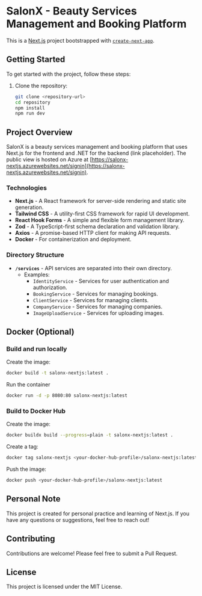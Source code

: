 # SalonX - Beauty Services Management and Booking Platform

This is a [Next.js](https://nextjs.org/) project bootstrapped with [`create-next-app`](https://github.com/vercel/next.js/tree/canary/packages/create-next-app).


## Getting Started

To get started with the project, follow these steps:

1. Clone the repository:
    ```sh
    git clone <repository-url>
    cd repository
    npm install
    npm run dev
    ```


## Project Overview

SalonX is a beauty services management and booking platform that uses Next.js for the frontend and .NET for the backend (link placeholder). The public view is hosted on Azure at [https://salonx-nextjs.azurewebsites.net/signin](https://salonx-nextjs.azurewebsites.net/signin).

### Technologies

- **Next.js** - A React framework for server-side rendering and static site generation.
- **Tailwind CSS** - A utility-first CSS framework for rapid UI development.
- **React Hook Forms** - A simple and flexible form management library.
- **Zod** - A TypeScript-first schema declaration and validation library.
- **Axios** - A promise-based HTTP client for making API requests.
- **Docker** - For containerization and deployment.

### Directory Structure

- **`/services`** - API services are separated into their own directory.
  - Examples:
    - `IdentityService` - Services for user authentication and authorization.
    - `BookingService` - Services for managing bookings.
    - `ClientService` - Services for managing clients.
    - `CompanyService` - Services for managing companies.
    - `ImageUploadService` - Services for uploading images.


## Docker (Optional)

### Build and run locally

Create the image:

```bash
docker build -t salonx-nextjs:latest .
```

Run the container

```bash
docker run -d -p 8080:80 salonx-nextjs:latest
```

### Build to Docker Hub

Create the image:

```bash
docker buildx build --progress=plain -t salonx-nextjs:latest .
```

Create a tag:

```bash
docker tag salonx-nextjs <your-docker-hub-profile>/salonx-nextjs:latest
```

Push the image:

```bash
docker push <your-docker-hub-profile>/salonx-nextjs:latest
```

## Personal Note

This project is created for personal practice and learning of Next.js. If you have any questions or suggestions, feel free to reach out!

## Contributing

Contributions are welcome! Please feel free to submit a Pull Request.

## License

This project is licensed under the MIT License.